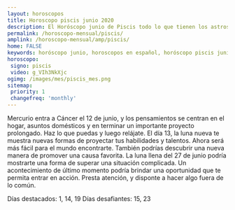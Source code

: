 ```yaml
---
layout: horoscopos
title: Horoscopo piscis junio 2020
description: El Horóscopo junio de Piscis todo lo que tienen los astros preparados para este mes, amor, trabajo, familia. Todo sobre astrologia, tarot, predicciones. Horoscopo gratis en español, predicciones y astrología.
permalink: /horoscopo-mensual/piscis/
amplink: /horoscopo-mensual/amp/piscis/
home: FALSE
keywords: horóscopo junio, horoscopos en español, horóscopo piscis junio , horóscopo esperanza gracia, horoscop, horóscopos gratis, horoscopo piscis, Tarot, Astrologia, Zodíaco, piscis, horoscopo gratis, horoscopo del mes 
horoscopo:
 signo: piscis
 video: g_VIh3NkXjc
ogimg: /images/mes/piscis_mes.png
sitemap:
 priority: 1
 changefreq: 'monthly'
---
```



Mercurio entra a Cáncer el 12 de junio, y los pensamientos se centran en el hogar, asuntos domésticos y en terminar un importante proyecto prolongado. Haz lo que puedas y luego relájate. El día 13, la luna nueva te muestra nuevas formas de proyectar tus habilidades y talentos. Ahora será más fácil para el mundo encontrarte. También podrías descubrir una nueva manera de promover una causa favorita. La luna llena del 27 de junio podría mostrarte una forma de superar una situación complicada. Un acontecimiento de último momento podría brindar una oportunidad que te permita entrar en acción. Presta atención, y disponte a hacer algo fuera de lo común. 

Días destacados: 1, 14, 19
Días desafiantes: 15, 23
